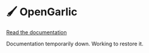 # :paintbrush: OpenGarlic

[Read the documentation](https://opengarlic.site)

Documentation temporarily down. Working to restore it. 